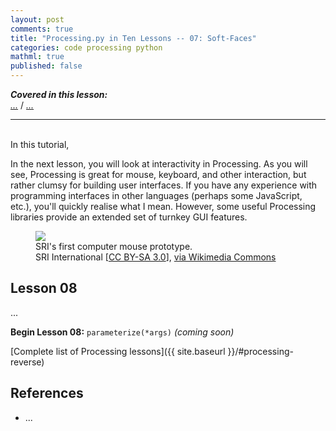 ```yaml
---
layout: post
comments: true
title: "Processing.py in Ten Lessons -- 07: Soft-Faces"
categories: code processing python
mathml: true
published: false
---
```


***Covered in this lesson:***  
<a href="#..."><em>...</em></a> /
<a href="#..."><em>...</em></a>

---
&nbsp;  
In this tutorial,

In the next lesson, you will look at interactivity in Processing. As you will see, Processing is great for mouse, keyboard, and other interaction, but rather clumsy for building user interfaces. If you have any experience with programming interfaces in other languages (perhaps some JavaScript, etc.), you'll quickly realise what I mean. However, some useful Processing libraries provide an extended set of turnkey GUI features.

<figure>
  <img src="{{ site.url }}/img/pitl07/wikimedia-backup/SRI_Computer_Mouse.jpg" />
  <figcaption>
    SRI's first computer mouse prototype.<br />
    SRI International [<a href="https://creativecommons.org/licenses/by-sa/3.0">CC BY-SA 3.0</a>], <a href="https://commons.wikimedia.org/wiki/File:SRI_Computer_Mouse.jpg">via Wikimedia Commons</a>
  </figcaption>
</figure>


<!--
* HCI
 * CLIs, GUIs
 * GOMS and KLM
 * Desktop metaphor
 * Skeuomorph
 * Affordance
* Principles of interaction design (Tognazzini)
* Graphic art software
 * Interface history
 * Shift to digital illustration
* Drawing machines
 * Harold Cohen, Paul Henry Desmond
 * Other drawing machines

* Mouse interaction
 * mouseX, mouseY, mouseButton
 * mousePressed(), mouseReleased(), mouseMoved(), mouseDragged()
 * Drawing with the mouse
 * Drag and drop
* Keyboard interaction
 * keyPressed(), keyReleased()
 * key, keyCode
* Drawing app
 * Drawing with dynamic brushes
-->

## Lesson 08

...

**Begin Lesson 08:** `parameterize(*args)` *(coming soon)*

[Complete list of Processing lessons]({{ site.baseurl }}/#processing-reverse)

## References

* ...
